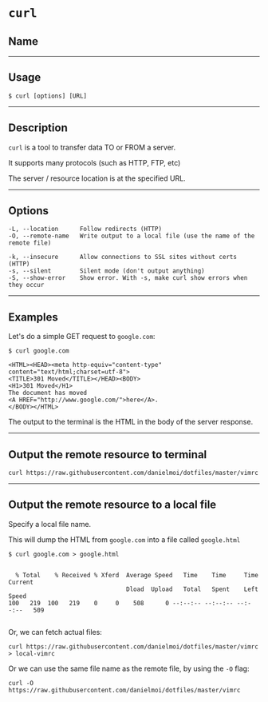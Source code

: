 # `curl`

## Name

---
## Usage
```
$ curl [options] [URL]
```

----
## Description
`curl` is a tool to transfer data TO or FROM a server.

It supports many protocols (such as HTTP, FTP, etc)

The server / resource location is at the specified URL.

----
## Options
```
-L, --location      Follow redirects (HTTP)
-O, --remote-name   Write output to a local file (use the name of the remote file)

-k, --insecure      Allow connections to SSL sites without certs (HTTP)
-s, --silent        Silent mode (don't output anything)
-S, --show-error    Show error. With -s, make curl show errors when they occur
```

----
## Examples

Let's do a simple GET request to `google.com`:

```
$ curl google.com

<HTML><HEAD><meta http-equiv="content-type" content="text/html;charset=utf-8">
<TITLE>301 Moved</TITLE></HEAD><BODY>
<H1>301 Moved</H1>
The document has moved
<A HREF="http://www.google.com/">here</A>.
</BODY></HTML>
```
The output to the terminal is the HTML in the body of the server response.


----
## Output the remote resource to terminal
```
curl https://raw.githubusercontent.com/danielmoi/dotfiles/master/vimrc
```

---
## Output the remote resource to a local file
Specify a local file name.

This will dump the HTML from `google.com` into a file called `google.html`
```
$ curl google.com > google.html


  % Total    % Received % Xferd  Average Speed   Time    Time     Time  Current
                                 Dload  Upload   Total   Spent    Left  Speed
100   219  100   219    0     0    508      0 --:--:-- --:--:-- --:--:--   509


```

Or, we can fetch actual files:
```
curl https://raw.githubusercontent.com/danielmoi/dotfiles/master/vimrc > local-vimrc
```

Or we can use the same file name as the remote file, by using the `-O` flag:
```
curl -O https://raw.githubusercontent.com/danielmoi/dotfiles/master/vimrc
```

